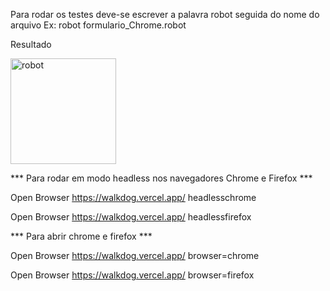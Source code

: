 Para rodar os testes deve-se escrever a palavra robot seguida do nome do arquivo
Ex: robot formulario_Chrome.robot

Resultado

<img width="169" alt="robot" src="https://github.com/cristiancfe/robotframework/assets/32318124/659fdd40-8048-4374-89de-c9c107d40901">


*** Para rodar em modo headless nos navegadores Chrome e Firefox ***

Open Browser             https://walkdog.vercel.app/   headlesschrome

Open Browser             https://walkdog.vercel.app/  headlessfirefox

*** Para abrir chrome e firefox ***

Open Browser              https://walkdog.vercel.app/    browser=chrome

Open Browser              https://walkdog.vercel.app/    browser=firefox
